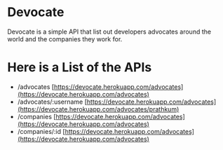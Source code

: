 # Devocate
Devocate is a simple API that list out developers advocates around the world and the companies they work for.
# Here is a List of the APIs
* /advocates [https://devocate.herokuapp.com/advocates](https://devocate.herokuapp.com/advocates)
* /advocates/:username [https://devocate.herokuapp.com/advocates](https://devocate.herokuapp.com/advocates/prathkum)
* /companies [https://devocate.herokuapp.com/advocates](https://devocate.herokuapp.com/advocates)
* /companies/:id [https://devocate.herokuapp.com/advocates](https://devocate.herokuapp.com/advocates)


